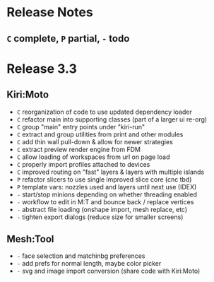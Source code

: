 # Release Notes

## `C` complete, `P` partial, `-` todo

# Release 3.3

## Kiri:Moto

* `C` reorganization of code to use updated dependency loader
* `C` refactor main into supporting classes (part of a larger ui re-org)
* `C` group "main" entry points under "kiri-run"
* `C` extract and group utilities from print and other modules
* `C` add thin wall pull-down & allow for newer strategies
* `C` extract preview render engine from FDM
* `C` allow loading of workspaces from url on page load
* `C` properly import profiles attached to devices
* `C` improved routing on "fast" layers & layers with multiple islands
* `P` refactor slicers to use single improved slice core (cnc tbd)
* `P` template vars: nozzles used and layers until next use (IDEX)
* `-` start/stop minions depending on whether threading enabled
* `-` workflow to edit in M:T and bounce back / replace vertices
* `-` abstract file loading (onshape import, mesh replace, etc)
* `-` tighten export dialogs (reduce size for smaller screens)

## Mesh:Tool

* `-` face selection and matchinbg preferences
* `-` add prefs for normal length, maybe color picker
* `-` svg and image import conversion (share code with Kiri:Moto)
